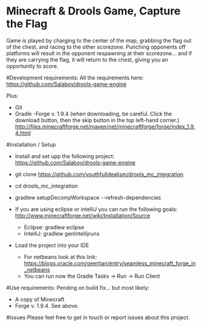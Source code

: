 # Minecraft & Drools Game, Capture the Flag
Game is played by charging to the center of the map, grabbing the flag out of the chest, and racing to the other scorezone. Punching opponents off platforms will result in the opponent respawning at their scorezone... and if they are carrying the flag, it will return to the chest, giving you an opportunity to score.

#Development requirements:
All the requirements here:
https://github.com/Salaboy/drools-game-engine

Plus:
- Git
- Gradle
 -Forge v. 1.9.4 (when downloading, be careful. Click the download button, then the skip button in the top left-hand corner.)
http://files.minecraftforge.net/maven/net/minecraftforge/forge/index_1.9.4.html

#Installation / Setup
- Install and set upp the following project:
https://github.com/Salaboy/drools-game-engine

- git clone https://github.com/youthfulIdealism/drools_mc_integration
- cd drools_mc_integration
- gradlew setupDecompWorkspace --refresh-dependencies
- If you are using eclipse or intelliJ you can run the following goals: http://www.minecraftforge.net/wiki/Installation/Source
  - Eclipse: gradlew eclipse
  - IntelliJ: gradlew genIntellijruns 
- Load the project into your IDE
  - For netbeans look at this link: https://blogs.oracle.com/geertjan/entry/seamless_minecraft_forge_in_netbeans   
  - You can run now the Gradle Tasks -> Run -> Run Client 

#Use requirements:
Pending on build fix... but most likely:
- A copy of Minecraft
- Forge v. 1.9.4. See above.

#Issues
Please feel free to get in touch or report issues about this project.